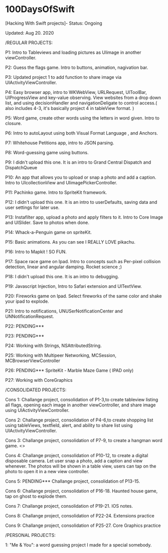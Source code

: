 # 100DaysOfSwift
[Hacking With Swift projects]- Status: Ongoing

Updated: Aug 20. 2020

/REGULAR PROJECTS:

P1: Intro to Tableviews and loading pictures as UIimage in another viewController.

P2: Guess the flags game. Intro to buttons, animation,  nagivation bar.

P3: Updated project 1 to add function to share image via UIActivityViewController.

P4: Easy browser app, intro to WKWebView, URLRequest, UIToolBar, UIProgressView and key-value observing. View websites from a drop down list, and using decisionHandler and navigationDeligate to control access.( also includes 4-3, it's basically project 4 in tableView format. )

P5: Word game, create other words using the letters in word given. Intro to closure. 

P6: Intro to autoLayout using both Visual Format Language , and Anchors.

P7: Whitehouse Petitions app, intro to JSON parsing. 

P8: Word-guessing game using buttons. 

P9: I didn't upload this one. It is an intro to Grand Central Dispatch and DispatchQueue

P10: An app that allows you to upload or snap a photo and add a caption. Intro to UIcollectionView and UIimagePickerController.

P11: Pachinko game. Intro to SpriteKit framework.

P12: I didn't upload this one. It is an intro to userDefaults, saving data and user settings for later use. 

P13: Instafilter app, upload a photo and apply filters to it. Intro to Core Image and UISlider. Save to photos when done.

P14: Whack-a-Penguin game on spriteKit. 

P15: Basic animations. As you can see I REALLY LOVE pikachu. 

P16: Intro to Mapkit ! SO FUN. 

P17: Space race game on Ipad. Intro to concepts such as Per-pixel collision detection, linear and angular damping. Rocket science ;) 

P18: I didn't upload this one. It is an intro to debugging. 

P19: Javascript Injection, Intro to Safari extension and UITextView. 

P20: Fireworks game on Ipad. Select fireworks of the same color and shake your ipad to explode. 

P21: Intro to notifications, UNUSerNotificationCenter and UNNotificationRequest. 

P22: PENDING*** 

P23: PENDING*** 

P24: Working with Strings, NSAttributedString.

P25: Working with Multipeer Networking, MCSession, MCBrowserViewController

P26: PENDING*** SpriteKit - Marble Maze Game ( IPAD only)

P27: Working with CoreGraphics 



/CONSOLIDATED PROJECTS:

Cons 1: Challange project, consolidation of P1-3,to create tableview listing all flags, opening each image in another viewController, and share image using UIActivityViewController.

Cons 2: Challange project, consolidation of P4-6,to create shopping list using tableViews, textfield, alert, and ability to share list using UIActivityViewController.

Cons 3: Challange project, consolidation of P7-9, to create a hangman word game. <<Needs further update as the bottom word buttons autolayout does not adjust on smaller screens such as SE.  >>

Cons 4: Challange project, consolidation of P10-12, to create a digital disposable camera. Let user snap a photo, add a caption and view whenever. The photos will be shown in a table view, users can tap on the photo to open it in a new view controller. 

Cons 5: PENDING*** Challange project, consolidation of P13-15.

Cons 6: Challange project, consolidation of P16-18. Haunted house game, tap on ghost to explode them. 

Cons 7: Challange project, consolidation of P19-21. IOS notes.

Cons 8: Challange project, consolidation of P22-24. Extensions practice 

Cons 9: Challange project, consolidation of P25-27. Core Graphics practice 


/PERSONAL PROJECTS:

1: "Me & You": a word guessing project I made for a special somebody. 


